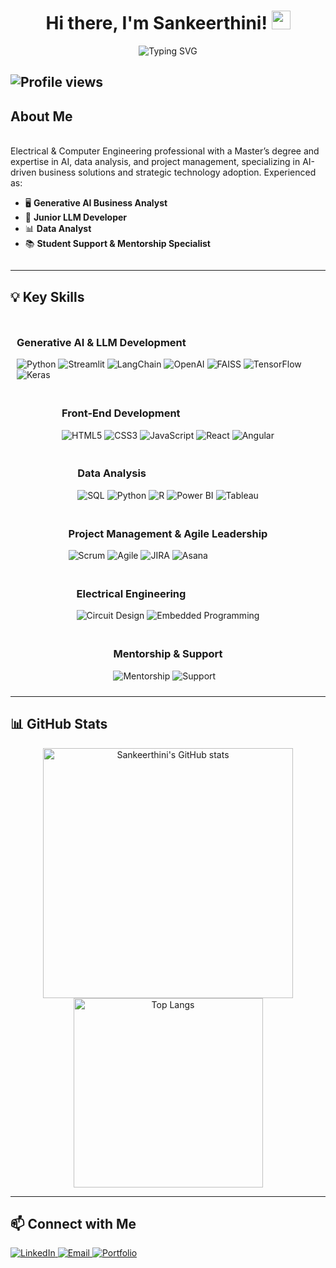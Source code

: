 <div align="center">
  <h1>Hi there, I'm Sankeerthini! <img src="https://media.giphy.com/media/hvRJCLFzcasrR4ia7z/giphy.gif" width="30"></h1>
  <img src="https://readme-typing-svg.demolab.com?font=Fira+Code&size=24&pause=1000&color=F75C7E&center=true&width=435&lines=Generative+AI+Engineer;Data+Analyst;AI+Business+Analyst;Front+End+Developer" alt="Typing SVG">
</div>

![Profile views](https://komarev.com/ghpvc/?username=Sankeerthini&color=red)
---

## About Me

<div style="display: flex; align-items: center;">
  <div style="flex: 1;">
    <br/>Electrical & Computer Engineering professional with a Master’s degree and expertise in AI, data analysis, and project management, specializing in AI-driven business solutions and strategic technology adoption.
    Experienced as:
    <ul>
      <li>🖥️ <strong>Generative AI Business Analyst</strong></li>
      <li>🤖 <strong>Junior LLM Developer</strong></li>
      <li>📊 <strong>Data Analyst</strong></li>
      <li>📚 <strong>Student Support & Mentorship Specialist</strong></li>
    </ul>
  </div>
</div>

---

## 💡 Key Skills

<div style="display: flex; justify-content: center; flex-wrap: wrap;">
  <div style="margin: 10px;">
    <h3>Generative AI & LLM Development</h3>
    <img src="https://img.shields.io/badge/Python-3776AB?style=for-the-badge&logo=python&logoColor=white" alt="Python">
    <img src="https://img.shields.io/badge/Streamlit-FF4B4B?style=for-the-badge&logo=streamlit&logoColor=white" alt="Streamlit">
    <img src="https://img.shields.io/badge/LangChain-0052CC?style=for-the-badge&logo=langchain&logoColor=white" alt="LangChain">
    <img src="https://img.shields.io/badge/OpenAI-412991?style=for-the-badge&logo=openai&logoColor=white" alt="OpenAI">
    <img src="https://img.shields.io/badge/FAISS-009688?style=for-the-badge&logo=vector-db&logoColor=white" alt="FAISS">
    <img src="https://img.shields.io/badge/TensorFlow-FF6F00?style=for-the-badge&logo=tensorflow&logoColor=white" alt="TensorFlow">
    <img src="https://img.shields.io/badge/Keras-D00000?style=for-the-badge&logo=keras&logoColor=white" alt="Keras">
  </div>
  <div style="margin: 10px;">
    <h3>Front-End Development</h3>
    <img src="https://img.shields.io/badge/HTML5-E34F26?style=for-the-badge&logo=html5&logoColor=white" alt="HTML5">
    <img src="https://img.shields.io/badge/CSS3-1572B6?style=for-the-badge&logo=css3&logoColor=white" alt="CSS3">
    <img src="https://img.shields.io/badge/JavaScript-F7DF1E?style=for-the-badge&logo=javascript&logoColor=black" alt="JavaScript">
    <img src="https://img.shields.io/badge/React-61DAFB?style=for-the-badge&logo=react&logoColor=black" alt="React">
    <img src="https://img.shields.io/badge/Angular-DD0031?style=for-the-badge&logo=angular&logoColor=white" alt="Angular">
  </div>
  <div style="margin: 10px;">
    <h3>Data Analysis</h3>
    <img src="https://img.shields.io/badge/SQL-336791?style=for-the-badge&logo=postgresql&logoColor=white" alt="SQL">
    <img src="https://img.shields.io/badge/Python-3776AB?style=for-the-badge&logo=python&logoColor=white" alt="Python">
    <img src="https://img.shields.io/badge/R-276DC3?style=for-the-badge&logo=r&logoColor=white" alt="R">
    <img src="https://img.shields.io/badge/Power%20BI-F2C811?style=for-the-badge&logo=power-bi&logoColor=black" alt="Power BI">
    <img src="https://img.shields.io/badge/Tableau-E97627?style=for-the-badge&logo=tableau&logoColor=white" alt="Tableau">
  </div>
  <div style="margin: 10px;">
    <h3>Project Management & Agile Leadership</h3>
    <img src="https://img.shields.io/badge/Scrum-009FDA?style=for-the-badge&logo=scrumalliance&logoColor=white" alt="Scrum">
    <img src="https://img.shields.io/badge/Agile-FF6600?style=for-the-badge&logo=agile&logoColor=white" alt="Agile">
    <img src="https://img.shields.io/badge/JIRA-0052CC?style=for-the-badge&logo=jira&logoColor=white" alt="JIRA">
    <img src="https://img.shields.io/badge/Asana-0079BF?style=for-the-badge&logo=asana&logoColor=orange" alt="Asana">
  </div>
  <div style="margin: 10px;">
    <h3>Electrical Engineering</h3>
    <img src="https://img.shields.io/badge/Circuit%20Design-BDB76B?style=for-the-badge&logo=arduino&logoColor=black" alt="Circuit Design">
    <img src="https://img.shields.io/badge/Embedded%20Programming-007ACC?style=for-the-badge&logo=c%2B%2B&logoColor=white" alt="Embedded Programming">
  </div>
  <div style="margin: 10px;">
    <h3>Mentorship & Support</h3>
    <img src="https://img.shields.io/badge/Mentorship-FFD700?style=for-the-badge&logo=knowledgebase&logoColor=black" alt="Mentorship">
    <img src="https://img.shields.io/badge/Support-2E8B57?style=for-the-badge&logo=helpdesk&logoColor=white" alt="Support">
  </div>
</div>

---

## 📊 GitHub Stats

<div align="center">
  <img src="https://github-readme-stats.vercel.app/api?username=Sankeerthini&show_icons=true&theme=radical" alt="Sankeerthini's GitHub stats" width="400">
  <img src="https://github-readme-stats.vercel.app/api/top-langs/?username=Sankeerthini&layout=compact&theme=radical" alt="Top Langs" width="303">
</div>

---

## 📫 Connect with Me

<div align="left">
  <a href="https://www.linkedin.com/in/sankeerthini-d">
    <img src="https://img.shields.io/badge/LinkedIn-blue?style=flat&logo=linkedin" alt="LinkedIn">
  </a>
  <a href="mailto:sankeerthini@gmail.com">
    <img src="https://img.shields.io/badge/Email-D14836?style=flat&logo=gmail&logoColor=white" alt="Email">
  </a>
    <a href="https://sankeerthini.github.io/My-Portfolio-Website/">
    <img src="https://img.shields.io/badge/Portfolio-My%20Website-brightgreen" alt="Portfolio">
  </a>
</div>
